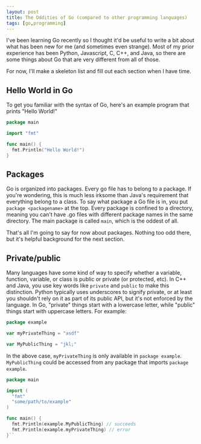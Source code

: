 ```yaml
---
layout: post
title: The Oddities of Go (compared to other programming languages)
tags: [go,programming]
---
```


I've been learning Go recently so I thought it'd be useful to write a bit about 
what has been new for me (and sometimes even strange).
Most of my prior experience has been Python, Javascript, C, C++, and Java,
so there are some things about Go that are very different from all of those.

For now, I'll make a skeleton list and fill out each section when I have time.

## Hello World in Go

To get you familiar with the syntax of Go, here's an example program that prints 
"Hello World!"

```go
package main

import "fmt"

func main() {
  fmt.Println("Hello World!")
}
```

## Packages

Go is organized into packages. Every go file has to belong to a package.
If you're wondering, this is much less irksome than Java's requirement that everything belong to a class.
To say what package a Go file is in, you put `package <packagename>` at the top.
Every package is confined to a directory, meaning you can't have .go files with different package names in the same directory.
The main package is called `main`, which is the oddest of all.

That's all I'm going to say for now about packages.
Nothing too odd there, but it's helpful background for the next section. 

## Private/public 

Many languages have some kind of way to specify whether a variable, function, variable, or class
is public or private (or protected, etc).
In C++ and Java, you use key words like `private` and `public` to make this distinction. 
Python typically uses underscores to signify private, or at least you shouldn't rely on it as part of
its public API, but it's not enforced by the language. 
In Go, "private" things start with a lowercase letter, while "public" things start with uppercase letters.
For example:

```go
package example

var myPrivateThing = "asdf"

var MyPublicThing = "jkl;"
```

In the above case, `myPrivateThing` is only available in `package example`.
`MyPublicThing` could be accessed from any package that imports `package example`.

```go
package main

import (
  "fmt"
  "some/path/to/example"
)

func main() {
  fmt.Println(example.MyPublicThing) // succeeds
  fmt.Println(example.myPrivateThing) // error
}``

